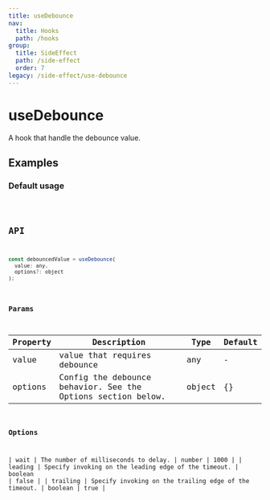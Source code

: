 ```yaml
---
title: useDebounce
nav:
  title: Hooks
  path: /hooks
group:
  title: SideEffect
  path: /side-effect
  order: 7
legacy: /side-effect/use-debounce
---
```


# useDebounce

A hook that handle the debounce value.

## Examples

### Default usage

<code src="./demo/demo1.tsx" />

## API

```javascript
const debouncedValue = useDebounce(
  value: any,
  options?: object
);
```

### Params

| Property | Description                  | Type   | Default |
|----------|------------------------------|--------|---------|
| value    | value that requires debounce | any    | -       |
| options  | Config the debounce behavior. See the Options section below.                                                    | object                  | {}    |

### Options

| wait | The number of milliseconds to delay. | number | 1000 |
| leading | Specify invoking on the leading edge of the timeout. | boolean | false |
| trailing | Specify invoking on the trailing edge of the timeout. | boolean | true |
